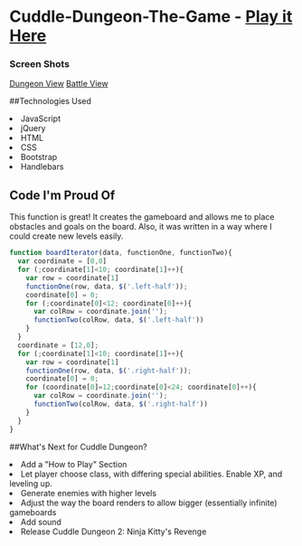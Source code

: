 # Cuddle-Dungeon-The-Game - [Play it Here](https://cuddle-dungeon.herokuapp.com/)

### Screen Shots
[Dungeon View](https://i.imgur.com/FDdo62s.png)
[Battle View](https://i.imgur.com/Nn6NYeH.jpg)

##Technologies Used

<li> JavaScript </li>
<li> jQuery </li>
<li> HTML </li>
<li> CSS </li>
<li> Bootstrap </li>
<li> Handlebars </li>


## Code I'm Proud Of

This function is great!  It creates the gameboard and allows me to place obstacles and goals on the board.  Also, it was written in a way where I could create new levels easily.

```javascript
function boardIterator(data, functionOne, functionTwo){
  var coordinate = [0,0]
  for (;coordinate[1]<10; coordinate[1]++){
    var row = coordinate[1]
    functionOne(row, data, $('.left-half'));
    coordinate[0] = 0;
    for (;coordinate[0]<12; coordinate[0]++){
      var colRow = coordinate.join('');
      functionTwo(colRow, data, $('.left-half'))
    }
  }
  coordinate = [12,0];
  for (;coordinate[1]<10; coordinate[1]++){
    var row = coordinate[1]
    functionOne(row, data, $('.right-half'));
    coordinate[0] = 0;
    for (coordinate[0]=12;coordinate[0]<24; coordinate[0]++){
      var colRow = coordinate.join('');
      functionTwo(colRow, data, $('.right-half'))
    }
  }
}
```

##What's Next for Cuddle Dungeon?

<li> Add a "How to Play" Section </li>
<li> Let player choose class, with differing special abilities.  Enable XP, and leveling up. </li>
<li> Generate enemies with higher levels </li>
<li> Adjust the way the board renders to allow bigger (essentially infinite) gameboards </li>
<li> Add sound </li>
<li> Release Cuddle Dungeon 2: Ninja Kitty's Revenge </li>
